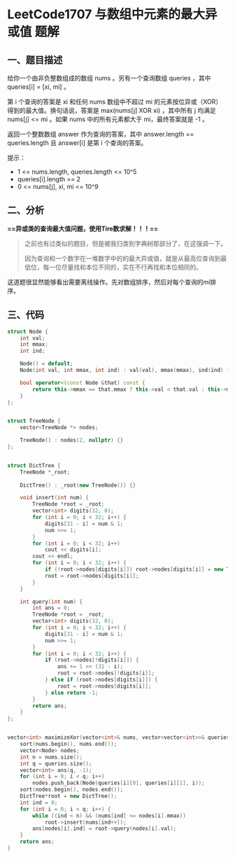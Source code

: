 # LeetCode1707 与数组中元素的最大异或值 题解

## 一、题目描述

给你一个由非负整数组成的数组 nums 。另有一个查询数组 queries ，其中 queries[i] = [xi, mi] 。

第 i 个查询的答案是 xi 和任何 nums 数组中不超过 mi 的元素按位异或（XOR）得到的最大值。换句话说，答案是 max(nums[j] XOR xi) ，其中所有 j 均满足 nums[j] <= mi 。如果 nums 中的所有元素都大于 mi，最终答案就是 -1 。

返回一个整数数组 answer 作为查询的答案，其中 answer.length == queries.length 且 answer[i] 是第 i 个查询的答案。

提示：

+ 1 <= nums.length, queries.length <= 10^5
+ queries[i].length == 2
+ 0 <= nums[j], xi, mi <= 10^9



## 二、分析

**==异或类的查询最大值问题，使用Tire数求解！！！==**

> 之前也有过类似的题目，但是被我归类到字典树那部分了，在这强调一下。
>
> 因为查询和一个数字在一堆数字中的的最大异或值，就是从最高位查询到最低位，每一位尽量找和本位不同的，实在不行再找和本位相同的。

这道题很显然能够看出需要离线操作。先对数组排序，然后对每个查询的mi排序。



## 三、代码

```c++
struct Node {
    int val;
    int mmax;
    int ind;

    Node() = default;
    Node(int val, int mmax, int ind) : val(val), mmax(mmax), ind(ind) {}

    bool operator<(const Node &that) const {
        return this->mmax == that.mmax ? this->val < that.val : this->mmax < that.mmax;
    }
};


struct TreeNode {
    vector<TreeNode *> nodes;

    TreeNode() : nodes(2, nullptr) {}
};


struct DictTree {
    TreeNode *_root;
    
    DictTree() : _root(new TreeNode()) {}

    void insert(int num) {
        TreeNode *root = _root;
        vector<int> digits(32, 0);
        for (int i = 0; i < 32; i++) {
            digits[31 - i] = num & 1;
            num >>= 1;
        }
        for (int i = 0; i < 32; i++)
            cout << digits[i];
        cout << endl;
        for (int i = 0; i < 32; i++) {
            if (!root->nodes[digits[i]]) root->nodes[digits[i]] = new TreeNode();
            root = root->nodes[digits[i]];
        }
    }

    int query(int num) {
        int ans = 0;
        TreeNode *root = _root;
        vector<int> digits(32, 0);
        for (int i = 0; i < 32; i++) {
            digits[31 - i] = num & 1;
            num >>= 1;
        }
        for (int i = 0; i < 32; i++) {
            if (root->nodes[!digits[i]]) {
                ans += 1 << (31 - i);
                root = root->nodes[!digits[i]];
            } else if (root->nodes[digits[i]]) {
                root = root->nodes[digits[i]];
            } else return -1;
        }
        return ans;
    }
};


vector<int> maximizeXor(vector<int>& nums, vector<vector<int>>& queries) {
    sort(nums.begin(), nums.end());
    vector<Node> nodes;
    int n = nums.size();
    int q = queries.size();
    vector<int> ans(q, -1);
    for (int i = 0; i < q; i++) 
        nodes.push_back(Node(queries[i][0], queries[i][1], i));
    sort(nodes.begin(), nodes.end());
    DictTree*root = new DictTree();
    int ind = 0;
    for (int i = 0; i < q; i++) {
        while ((ind < n) && (nums[ind] <= nodes[i].mmax)) 
            root->insert(nums[ind++]);
        ans[nodes[i].ind] = root->query(nodes[i].val);
    }
    return ans;
}
```

